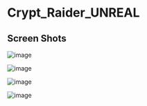# Crypt_Raider_UNREAL

## Screen Shots

![image](https://github.com/salmanhayat1998/Crypt_Raider_UNREAL/assets/36339248/9300cebd-ebb8-4da7-884e-727031e7c2dc)

![image](https://github.com/salmanhayat1998/Crypt_Raider_UNREAL/assets/36339248/61ee31d7-92ba-48df-9680-0f9f89be3e62)

![image](https://github.com/salmanhayat1998/Crypt_Raider_UNREAL/assets/36339248/1f8533c6-cf43-4e40-aac3-0aa5a3edf477)

![image](https://github.com/salmanhayat1998/Crypt_Raider_UNREAL/assets/36339248/ffdb3d31-f348-4ab4-aaf4-492054921927)


